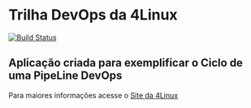 # Trilha DevOps da 4Linux

<!-- Altere a Flag abaixo com sua URL do Travis -->
[![Build Status](https://travis-ci.org/empjustine/DevOpsLab-HelloWorld.svg?branch=master)](https://travis-ci.org/empjustine/DevOpsLab-HelloWorld)

## Aplicação criada para exemplificar o Ciclo de uma PipeLine DevOps


Para maiores informações acesse o [Site da 4Linux](https://www.4linux.com.br/cursos/devops)
